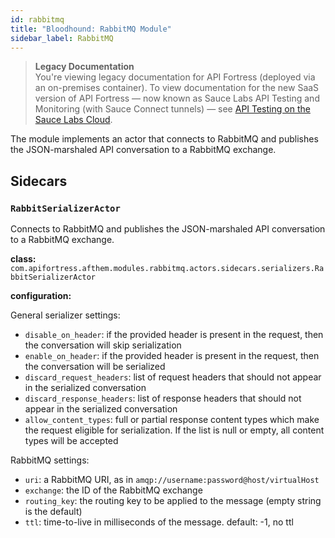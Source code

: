 ```yaml
---
id: rabbitmq
title: "Bloodhound: RabbitMQ Module"
sidebar_label: RabbitMQ
---
```


<head>
  <meta name="robots" content="noindex" />
</head>

>**Legacy Documentation**<br/>You're viewing legacy documentation for API Fortress (deployed via an on-premises container). To view documentation for the new SaaS version of API Fortress &#8212; now known as Sauce Labs API Testing and Monitoring (with Sauce Connect tunnels) &#8212; see [API Testing on the Sauce Labs Cloud](/api-testing/).

The module implements an actor that connects to RabbitMQ and publishes the JSON-marshaled API conversation to a
RabbitMQ exchange.

## Sidecars

### `RabbitSerializerActor`

Connects to RabbitMQ and publishes the JSON-marshaled API conversation to a
RabbitMQ exchange.

**class:** `com.apifortress.afthem.modules.rabbitmq.actors.sidecars.serializers.RabbitSerializerActor`

**configuration:**

General serializer settings:

* `disable_on_header`: if the provided header is present in the request, then the conversation will skip serialization
* `enable_on_header`: if the provided header is present in the request, then the conversation will be serialized
* `discard_request_headers`: list of request headers that should not appear in the serialized conversation
* `discard_response_headers`: list of response headers that should not appear in the serialized conversation
* `allow_content_types`: full or partial response content types which make the request eligible for serialization. If
the list is null or empty, all content types will be accepted

RabbitMQ settings:

* `uri`: a RabbitMQ URI, as in `amqp://username:password@host/virtualHost`
* `exchange`: the ID of the RabbitMQ exchange
* `routing_key`: the routing key to be applied to the message (empty string is the default)
* `ttl`: time-to-live in milliseconds of the message. default: -1, no ttl
